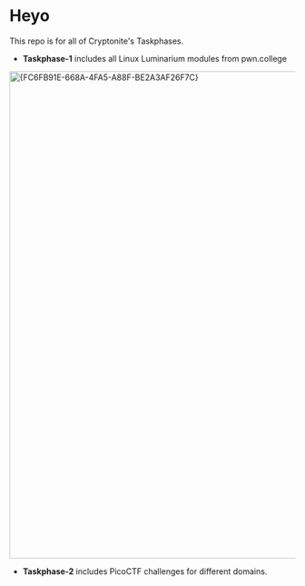 
# Heyo
This repo is for all of Cryptonite's Taskphases.

* __Taskphase-1__ includes all Linux Luminarium modules from pwn.college

<img width="858" alt="{FC6FB91E-668A-4FA5-A88F-BE2A3AF26F7C}" src="https://github.com/user-attachments/assets/16883e01-4f49-4f84-a93b-83beaa86cf61">


* __Taskphase-2__ includes PicoCTF challenges for different domains.
